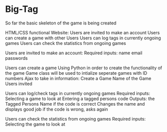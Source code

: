 # Big-Tag

So far the basic skeleton of the game is being created

HTML/CSS functional Website: 
  Users are invited to make an account
  Users can create a game with other Users
  Users can log tags in currently ongoing games
  Users can check the statistics from ongoing games
  
Users are invited to make an account:
 Required inputs:
    name
    email
    passwords
  
Users can create a game
  Using Python in order to create the functionality of the game 
    Game class will be used to intialize seperate games with ID numbers
    Ajax to take in information:
      Create a Game
      Name of the Game
      Users invited
  
Users can log/check tags in currently ongoing games
  Required inputs:
      Selecting a game to look at
      Entering a tagged persons code
  Outputs:
      the Tagged Persons Name
      if the code is correct Changes the name and displays good job
      if the code is wrong, asks again
  
Users can check the statistics from ongoing games
  Required inputs: 
    Selecting the game to look at

